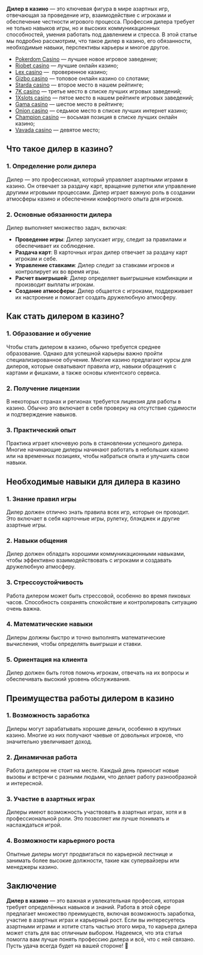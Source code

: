 **Дилер в казино** — это ключевая фигура в мире азартных игр, отвечающая за проведение игр, взаимодействие с игроками и обеспечение честности игрового процесса. Профессия дилера требует не только навыков игры, но и высоких коммуникационных способностей, умения работать под давлением и стресса. В этой статье мы подробно рассмотрим, что такое дилер в казино, его обязанности, необходимые навыки, перспективы карьеры и многое другое.

* [Pokerdom Casino](https://brandplay.link/FwVc4f) — лучшее новое игровое заведение;
* [Riobet casino](https://brandplay.link/TnjsxFvH) — лучшие онлайн казино;
* [Lex casino](https://brandplay.link/VMqNXPFs) —  проверенное казино;
* [Gizbo casino](https://brandplay.link/rvzLrVLp) — топовое онлайн казино со слотами;
* [Starda casino](https://brandplay.link/HDcDrxLk) — второе место в нашем рейтинге;
* [7K casino](https://brandplay.link/dd46bNgD) — третье место в списке лучших игровых заведений;
* [1Xslots casino](https://brandplay.link/J2ZbqMPZ) — пятое место в нашем рейтинге игровых заведений;
* [Gama casino](https://brandplay.link/RD52jZbL) — шестое место в рейтинге;
* [Onion casino](https://brandplay.link/8LcS6Djb) — седьмое место в списке лучших интернет казино;
* [Champion casino](https://temon-gter.cfd/go/9n8?p56190p303844p3509t17502) — восьмая позиция в списке лучших онлайн казино;
* [Vavada casino](https://vavadapartner.pro/?promo=75590753-cc8b-4c4a-8d71-99b7a2293439-jud\&target=register) — девятое место;



## Что такое дилер в казино?

### 1. Определение роли дилера

Дилер — это профессионал, который управляет азартными играми в казино. Он отвечает за раздачу карт, вращение рулетки или управление другими игровыми процессами. Дилер играет важную роль в создании атмосферы казино и обеспечении комфортного опыта для игроков.

### 2. Основные обязанности дилера

Дилер выполняет множество задач, включая:

* **Проведение игры**: Дилер запускает игру, следит за правилами и обеспечивает их соблюдение.
* **Раздача карт**: В карточных играх дилер отвечает за раздачу карт игрокам и себе.
* **Управление ставками**: Дилер следит за ставками игроков и контролирует их во время игры.
* **Расчет выигрышей**: Дилер определяет выигрышные комбинации и производит выплаты игрокам.
* **Создание атмосферы**: Дилер общается с игроками, поддерживает их настроение и помогает создать дружелюбную атмосферу.

## Как стать дилером в казино?

### 1. Образование и обучение

Чтобы стать дилером в казино, обычно требуется среднее образование. Однако для успешной карьеры важно пройти специализированное обучение. Многие казино предлагают курсы для дилеров, которые охватывают правила игр, навыки обращения с картами и фишками, а также основы клиентского сервиса.

### 2. Получение лицензии

В некоторых странах и регионах требуется лицензия для работы в казино. Обычно это включает в себя проверку на отсутствие судимости и подтверждение навыков.

### 3. Практический опыт

Практика играет ключевую роль в становлении успешного дилера. Многие начинающие дилеры начинают работать в небольших казино или на временных позициях, чтобы набраться опыта и улучшить свои навыки.

## Необходимые навыки для дилера в казино

### 1. Знание правил игры

Дилер должен отлично знать правила всех игр, которые он проводит. Это включает в себя карточные игры, рулетку, блэкджек и другие азартные игры.

### 2. Навыки общения

Дилер должен обладать хорошими коммуникационными навыками, чтобы эффективно взаимодействовать с игроками и создавать дружелюбную атмосферу.

### 3. Стрессоустойчивость

Работа дилером может быть стрессовой, особенно во время пиковых часов. Способность сохранять спокойствие и контролировать ситуацию очень важна.

### 4. Математические навыки

Дилеры должны быстро и точно выполнять математические вычисления, чтобы определять выигрыши и ставки.

### 5. Ориентация на клиента

Дилер должен быть готов помочь игрокам, отвечать на их вопросы и обеспечивать высокий уровень обслуживания.

## Преимущества работы дилером в казино

### 1. Возможность заработка

Дилеры могут зарабатывать хорошие деньги, особенно в крупных казино. Многие из них получают чаевые от довольных игроков, что значительно увеличивает доход.

### 2. Динамичная работа

Работа дилером не стоит на месте. Каждый день приносит новые вызовы и встречи с разными людьми, что делает работу разнообразной и интересной.

### 3. Участие в азартных играх

Дилеры имеют возможность участвовать в азартных играх, хотя и в профессиональной роли. Это позволяет им лучше понимать и наслаждаться игрой.

### 4. Возможности карьерного роста

Опытные дилеры могут продвигаться по карьерной лестнице и занимать более высокие должности, такие как супервайзеры или менеджеры казино.

## Заключение

**Дилер в казино** — это важная и увлекательная профессия, которая требует определённых навыков и знаний. Работа в этой сфере предлагает множество преимуществ, включая возможность заработка, участие в азартных играх и карьерный рост. Если вы интересуетесь азартными играми и хотите стать частью этого мира, то карьера дилера может стать для вас отличным выбором. Надеемся, что эта статья помогла вам лучше понять профессию дилера и всё, что с ней связано. Пусть удача всегда будет на вашей стороне! 🎉
